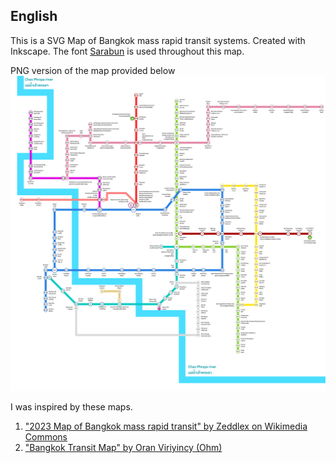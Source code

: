 ## English
This is a SVG Map of Bangkok mass rapid transit systems. Created with Inkscape. The font [Sarabun](https://github.com/cadsondemak/Sarabun) is used throughout this map.

PNG version of the map provided below
![alt text](https://raw.githubusercontent.com/worramaitk/bangkokmetro/main/bangkok-metro-map-alpha.png)

I was inspired by these maps.
1. ["2023 Map of Bangkok mass rapid transit" by Zeddlex on Wikimedia Commons](https://commons.wikimedia.org/wiki/File:2023versionofbangkokmassrapidtransitmap.png)
2. ["Bangkok Transit Map" by Oran Viriyincy (Ohm)](https://www.bangkoktransitmap.com/)
